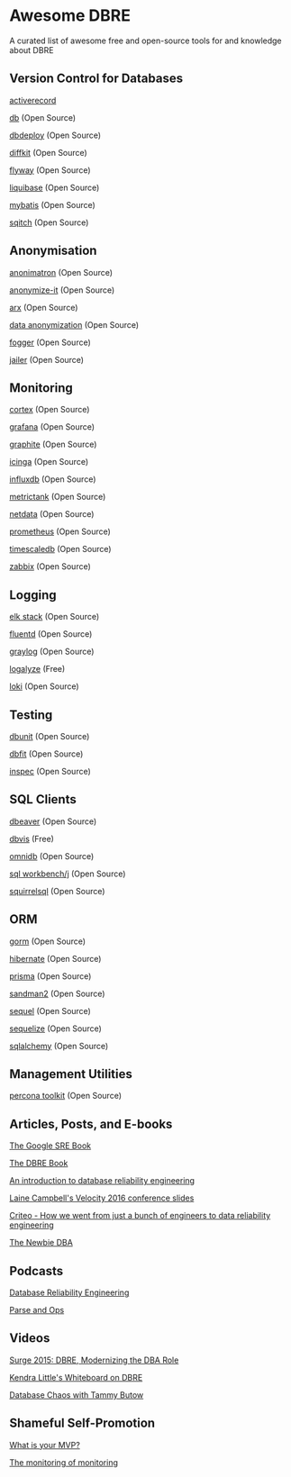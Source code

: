 # Awesome DBRE
A curated list of awesome free and open-source tools for and knowledge about DBRE

## Version Control for Databases

[activerecord](https://guides.rubyonrails.org/active_record_migrations.html)

[db](https://github.com/infostreams/db) (Open Source)

[dbdeploy](http://dbdeploy.com/software/) (Open Source)

[diffkit](http://www.diffkit.org/) (Open Source)

[flyway](https://flywaydb.org/) (Open Source)

[liquibase](http://www.liquibase.org/) (Open Source)

[mybatis](http://mybatis.org/migrations/index.html) (Open Source)

[sqitch](https://sqitch.org/) (Open Source)

## Anonymisation

[anonimatron](https://realrolfje.github.io/anonimatron/) (Open Source)

[anonymize-it](https://github.com/elastic/anonymize-it) (Open Source)

[arx](https://arx.deidentifier.org/) (Open Source)

[data anonymization](http://sunitparekh.github.io/data-anonymization/#) (Open Source)

[fogger](https://github.com/TheSoftwareHouse/fogger) (Open Source)

[jailer](https://github.com/Wisser/Jailer) (Open Source)

## Monitoring

[cortex](https://github.com/cortexproject/cortex) (Open Source)

[grafana](https://grafana.com/) (Open Source)

[graphite](https://graphiteapp.org/) (Open Source)

[icinga](https://icinga.com/) (Open Source)

[influxdb](https://www.influxdata.com/) (Open Source)

[metrictank](https://github.com/grafana/metrictank) (Open Source)

[netdata](https://www.netdata.cloud/) (Open Source)

[prometheus](https://prometheus.io/) (Open Source)

[timescaledb](https://www.timescale.com/) (Open Source)

[zabbix](https://www.zabbix.com/) (Open Source)

## Logging

[elk stack](https://www.elastic.co/) (Open Source)

[fluentd](https://www.fluentd.org/) (Open Source)

[graylog](https://www.graylog.org/) (Open Source)

[logalyze](http://www.logalyze.com/) (Free)

[loki](https://github.com/grafana/loki) (Open Source)

## Testing

[dbunit](http://www.dbunit.org/) (Open Source)

[dbfit](http://dbfit.github.io/dbfit/index.html) (Open Source)

[inspec](https://www.inspec.io/) (Open Source)

## SQL Clients

[dbeaver](https://dbeaver.io/) (Open Source)

[dbvis](https://www.dbvis.com/) (Free)

[omnidb](https://omnidb.org/en/) (Open Source)

[sql workbench/j](http://www.sql-workbench.eu/) (Open Source)

[squirrelsql](http://www.squirrelsql.org/) (Open Source)

## ORM

[gorm](https://gorm.io/) (Open Source)

[hibernate](https://hibernate.org/orm/) (Open Source)

[prisma](https://www.prisma.io/) (Open Source)

[sandman2](https://github.com/jeffknupp/sandman2) (Open Source)

[sequel](https://github.com/jeremyevans/sequel) (Open Source)

[sequelize](https://sequelize.org/) (Open Source)

[sqlalchemy](https://www.sqlalchemy.org/) (Open Source)

## Management Utilities

[percona toolkit](https://www.percona.com/software/database-tools/percona-toolkit) (Open Source)

## Articles, Posts, and E-books

[The Google SRE Book](https://landing.google.com/sre/sre-book/toc/)

[The DBRE Book](https://books.google.ie/books?id=L4o7DwAAQBAJ&printsec=frontcover&source=gbs_ge_summary_r&cad=0#v=onepage&q&f=false)

[An introduction to database reliability engineering](https://softwareengineeringdaily.com/2018/10/16/an-introduction-to-database-reliability/)

[Laine Campbell's Velocity 2016 conference slides](http://velocity.oreilly.com.cn/2016/ppts/DatabaseReliabilityEngineering.pdf)

[Criteo - How we went from just a bunch of engineers to data reliability engineering](https://labs.criteo.com/2018/06/from-just-a-bunch-of-engineers-to-data-reliability-engineering/)

[The Newbie DBA](https://newbiedba.wordpress.com/category/database-reliability-engineering/)

## Podcasts

[Database Reliability Engineering](https://softwareengineeringdaily.com/2018/06/20/database-reliability-engineering-with-laine-campbell/)

[Parse and Ops](https://softwareengineeringdaily.com/2017/03/01/parse-and-operations-with-charity-majors/)

## Videos

[Surge 2015: DBRE, Modernizing the DBA Role](https://www.youtube.com/watch?v=lsiI8AIzLrE)

[Kendra Little's Whiteboard on DBRE](https://littlekendra.com/2019/12/18/database-reliability-engineering-22-minute-video/)

[Database Chaos with Tammy Butow](https://softwareengineeringdaily.com/2018/04/10/database-chaos-with-tammy-butow/)

## Shameful Self-Promotion

[What is your MVP?](https://medium.com/@william.wheeler_87363/dbre-what-is-your-mvp-fb8b5f79a19c)

[The monitoring of monitoring](https://medium.com/@william.wheeler_87363/dbre-the-monitoring-of-monitoring-be006788bf23)
